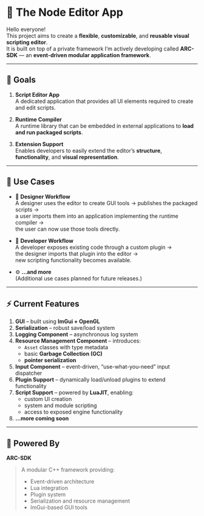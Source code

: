 # 🧩 The Node Editor App

Hello everyone!  
This project aims to create a **flexible**, **customizable**, and **reusable visual scripting editor**.  
It is built on top of a private framework I’m actively developing called **ARC-SDK** — an **event-driven modular application framework**.

---

## 🎯 Goals

1. **Script Editor App**  
   A dedicated application that provides all UI elements required to create and edit scripts.  

2. **Runtime Compiler**  
   A runtime library that can be embedded in external applications to **load and run packaged scripts**.  

3. **Extension Support**  
   Enables developers to easily extend the editor’s **structure**, **functionality**, and **visual representation**.

---

## 🧠 Use Cases

- 🧱 **Designer Workflow**  
  A designer uses the editor to create GUI tools → publishes the packaged scripts →  
  a user imports them into an application implementing the runtime compiler →  
  the user can now use those tools directly.  

- 🔌 **Developer Workflow**  
  A developer exposes existing code through a custom plugin →  
  the designer imports that plugin into the editor →  
  new scripting functionality becomes available.  

- ⚙️ **...and more**  
  (Additional use cases planned for future releases.)

---

## ⚡ Current Features

1. **GUI** – built using **ImGui + OpenGL**  
2. **Serialization** – robust save/load system  
3. **Logging Component** – asynchronous log system  
4. **Resource Management Component** – introduces:
   - `Asset` classes with type metadata  
   - basic **Garbage Collection (GC)**  
   - **pointer serialization**  
5. **Input Component** – event-driven, “use-what-you-need” input dispatcher  
6. **Plugin Support** – dynamically load/unload plugins to extend functionality  
7. **Script Support** – powered by **LuaJIT**, enabling:
   - custom UI creation  
   - system and module scripting  
   - access to exposed engine functionality  
8. **...more coming soon**

---

## 🧱 Powered By

**ARC-SDK**  
> A modular C++ framework providing:  
> - Event-driven architecture  
> - Lua integration  
> - Plugin system  
> - Serialization and resource management  
> - ImGui-based GUI tools
